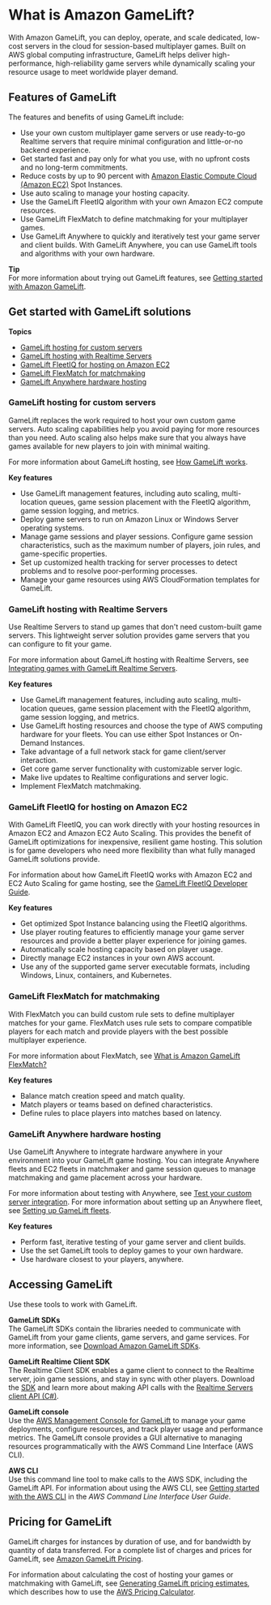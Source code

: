 # What is Amazon GameLift?<a name="gamelift-intro"></a>

With Amazon GameLift, you can deploy, operate, and scale dedicated, low\-cost servers in the cloud for session\-based multiplayer games\. Built on AWS global computing infrastructure, GameLift helps deliver high\-performance, high\-reliability game servers while dynamically scaling your resource usage to meet worldwide player demand\.

## Features of GameLift<a name="gamelift-features"></a>

The features and benefits of using GameLift include:
+ Use your own custom multiplayer game servers or use ready\-to\-go Realtime servers that require minimal configuration and little\-or\-no backend experience\.
+ Get started fast and pay only for what you use, with no upfront costs and no long\-term commitments\.
+ Reduce costs by up to 90 percent with [Amazon Elastic Compute Cloud \(Amazon EC2\)](http://aws.amazon.com/ec2/) Spot Instances\.
+ Use auto scaling to manage your hosting capacity\.
+ Use the GameLift FleetIQ algorithm with your own Amazon EC2 compute resources\.
+ Use GameLift FlexMatch to define matchmaking for your multiplayer games\.
+ Use GameLift Anywhere to quickly and iteratively test your game server and client builds\. With GameLift Anywhere, you can use GameLift tools and algorithms with your own hardware\.

**Tip**  
For more information about trying out GameLift features, see [Getting started with Amazon GameLift](getting-started-intro.md)\.

## Get started with GameLift solutions<a name="gamelift-intro-flavors"></a>

**Topics**
+ [GameLift hosting for custom servers](#gamelift-intro-flavors-managed)
+ [GameLift hosting with Realtime Servers](#gamelift-intro-flavors-realtime)
+ [GameLift FleetIQ for hosting on Amazon EC2](#gamelift-intro-flavors-fleetiq)
+ [GameLift FlexMatch for matchmaking](#gamelift-intro-flavors-flexmatch)
+ [GameLift Anywhere hardware hosting](#gamelift-intro-flavors-anywhere)

### GameLift hosting for custom servers<a name="gamelift-intro-flavors-managed"></a>

GameLift replaces the work required to host your own custom game servers\. Auto scaling capabilities help you avoid paying for more resources than you need\. Auto scaling also helps make sure that you always have games available for new players to join with minimal waiting\.

For more information about GameLift hosting, see [How GameLift works](gamelift-howitworks.md)\.

**Key features**
+ Use GameLift management features, including auto scaling, multi\-location queues, game session placement with the FleetIQ algorithm, game session logging, and metrics\.
+ Deploy game servers to run on Amazon Linux or Windows Server operating systems\.
+ Manage game sessions and player sessions\. Configure game session characteristics, such as the maximum number of players, join rules, and game\-specific properties\.
+ Set up customized health tracking for server processes to detect problems and to resolve poor\-performing processes\.
+ Manage your game resources using AWS CloudFormation templates for GameLift\.

### GameLift hosting with Realtime Servers<a name="gamelift-intro-flavors-realtime"></a>

Use Realtime Servers to stand up games that don't need custom\-built game servers\. This lightweight server solution provides game servers that you can configure to fit your game\.

For more information about GameLift hosting with Realtime Servers, see [Integrating games with GameLift Realtime Servers](realtime-intro.md)\.

**Key features**
+ Use GameLift management features, including auto scaling, multi\-location queues, game session placement with the FleetIQ algorithm, game session logging, and metrics\.
+ Use GameLift hosting resources and choose the type of AWS computing hardware for your fleets\. You can use either Spot Instances or On\-Demand Instances\.
+ Take advantage of a full network stack for game client/server interaction\.
+ Get core game server functionality with customizable server logic\.
+ Make live updates to Realtime configurations and server logic\.
+ Implement FlexMatch matchmaking\.

### GameLift FleetIQ for hosting on Amazon EC2<a name="gamelift-intro-flavors-fleetiq"></a>

With GameLift FleetIQ, you can work directly with your hosting resources in Amazon EC2 and Amazon EC2 Auto Scaling\. This provides the benefit of GameLift optimizations for inexpensive, resilient game hosting\. This solution is for game developers who need more flexibility than what fully managed GameLift solutions provide\.

For information about how GameLift FleetIQ works with Amazon EC2 and EC2 Auto Scaling for game hosting, see the [GameLift FleetIQ Developer Guide](https://docs.aws.amazon.com/gamelift/latest/fleetiqguide/gsg-intro.html)\.

**Key features**
+ Get optimized Spot Instance balancing using the FleetIQ algorithms\.
+ Use player routing features to efficiently manage your game server resources and provide a better player experience for joining games\.
+ Automatically scale hosting capacity based on player usage\.
+ Directly manage EC2 instances in your own AWS account\.
+ Use any of the supported game server executable formats, including Windows, Linux, containers, and Kubernetes\.

### GameLift FlexMatch for matchmaking<a name="gamelift-intro-flavors-flexmatch"></a>

With FlexMatch you can build custom rule sets to define multiplayer matches for your game\. FlexMatch uses rule sets to compare compatible players for each match and provide players with the best possible multiplayer experience\.

For more information about FlexMatch, see [What is Amazon GameLift FlexMatch?](https://docs.aws.amazon.com/gamelift/latest/flexmatchguide/match-intro.html)

**Key features**
+ Balance match creation speed and match quality\.
+ Match players or teams based on defined characteristics\.
+ Define rules to place players into matches based on latency\.

### GameLift Anywhere hardware hosting<a name="gamelift-intro-flavors-anywhere"></a>

Use GameLift Anywhere to integrate hardware anywhere in your environment into your GameLift game hosting\. You can integrate Anywhere fleets and EC2 fleets in matchmaker and game session queues to manage matchmaking and game placement across your hardware\.

For more information about testing with Anywhere, see [Test your custom server integration](integration-testing.md)\. For more information about setting up an Anywhere fleet, see [Setting up GameLift fleets](fleets-intro.md)\.

**Key features**
+ Perform fast, iterative testing of your game server and client builds\.
+ Use the set GameLift tools to deploy games to your own hardware\.
+ Use hardware closest to your players, anywhere\.

## Accessing GameLift<a name="gamelift-intro-access"></a>

Use these tools to work with GameLift\.

**GameLift SDKs**  
The GameLift SDKs contain the libraries needed to communicate with GameLift from your game clients, game servers, and game services\. For more information, see [Download Amazon GameLift SDKs](gamelift-supported.md)\.

**GameLift Realtime Client SDK**  
The Realtime Client SDK enables a game client to connect to the Realtime server, join game sessions, and stay in sync with other players\. Download the [SDK](http://aws.amazon.com/gamelift/getting-started/) and learn more about making API calls with the [Realtime Servers client API \(C\#\)](realtime-sdk-csharp-ref.md)\.

**GameLift console**  
Use the [AWS Management Console for GameLift](https://console.aws.amazon.com/gamelift) to manage your game deployments, configure resources, and track player usage and performance metrics\. The GameLift console provides a GUI alternative to managing resources programmatically with the AWS Command Line Interface \(AWS CLI\)\.

**AWS CLI**  
Use this command line tool to make calls to the AWS SDK, including the GameLift API\. For information about using the AWS CLI, see [Getting started with the AWS CLI](https://docs.aws.amazon.com/cli/latest/userguide/cli-chap-getting-started.html) in the *AWS Command Line Interface User Guide*\.

## Pricing for GameLift<a name="gamelift-intro-pricing"></a>

GameLift charges for instances by duration of use, and for bandwidth by quantity of data transferred\. For a complete list of charges and prices for GameLift, see [Amazon GameLift Pricing](http://aws.amazon.com/gamelift/pricing)\.

For information about calculating the cost of hosting your games or matchmaking with GameLift, see [Generating GameLift pricing estimates](gamelift-calculator.md), which describes how to use the [AWS Pricing Calculator](https://calculator.aws/#/createCalculator/GameLift)\.
